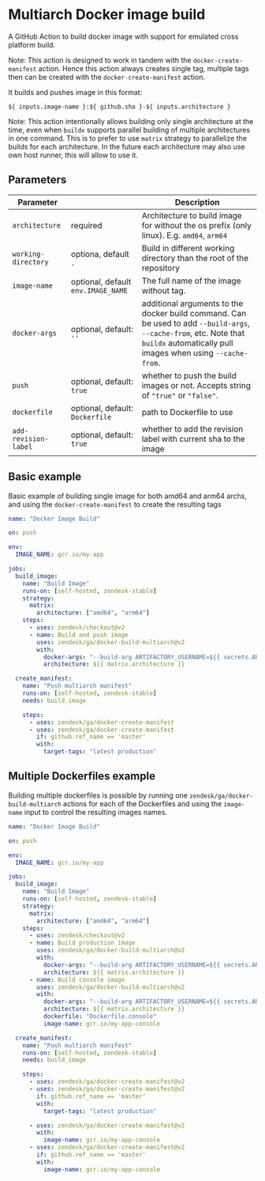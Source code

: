 # Multiarch Docker image build

A GitHub Action to build docker image with support for emulated cross platform build.

Note: This action is designed to work in tandem with the `docker-create-manifest` action. Hence
this action always creates single tag, multiple tags then can be created with the `docker-create-manifest`
action.

It builds and pushes image in this format:

```
${ inputs.image-name }:${ github.sha }-${ inputs.architecture }
```

Note: This action intentionally allows building only single architecture at the time, even when `buildx`
supports parallel building of multiple architectures in one command. This is to prefer to use
`matrix` strategy to parallelize the builds for each architecture. In the future each architecture
may also use own host runner, this will allow to use it.

## Parameters

| Parameter | | Description |
|--|--|--|
| `architecture` | required | Architecture to build image for without the os prefix (only linux). E.g. `amd64`, `arm64` |
| `working-directory` | optiona, default `.` | Build in different working directory than the root of the repository |
| `image-name` | optional, default `env.IMAGE_NAME` | The full name of the image without tag. |
| `docker-args` | optional, default: `''` | additional arguments to the docker build command. Can be used to add `--build-args`, `--cache-from`, etc. Note that `buildx` automatically pull images when using `--cache-from`. |
| `push` | optional, default: `true` | whether to push the build images or not. Accepts string of `"true"` or `"false"`. |
| `dockerfile` | optional, default: `Dockerfile` | path to Dockerfile to use |
| `add-revision-label` | optional, default: `true` | whether to add the revision label with current sha to the image |

## Basic example

Basic example of building single image for both amd64 and arm64 archs, and using the `docker-create-manifest` to create the resulting tags

```yaml
name: "Docker Image Build"

on: push

env:
  IMAGE_NAME: gcr.io/my-app

jobs:
  build_image:
    name: "Build Image"
    runs-on: [self-hosted, zendesk-stable]
    strategy:
      matrix:
        architecture: ["amd64", "arm64"]
    steps:
      - uses: zendesk/checkout@v2
      - name: Build and push image
        uses: zendesk/ga/docker-build-multiarch@v2
        with:
          docker-args: "--build-arg ARTIFACTORY_USERNAME=${{ secrets.ARTIFACTORY_USERNAME }} --build-arg ARTIFACTORY_API_KEY=${{ secrets.ARTIFACTORY_API_KEY }}"
          architecture: ${{ matrix.architecture }}

  create_manifest:
    name: "Push multiarch manifest"
    runs-on: [self-hosted, zendesk-stable]
    needs: build_image

    steps:
      - uses: zendesk/ga/docker-create-manifest
      - uses: zendesk/ga/docker-create-manifest
        if: github.ref_name == 'master'
        with:
          target-tags: "latest production"
```

## Multiple Dockerfiles example

Building multiple dockerfiles is possible by running one `zendesk/ga/docker-build-multiarch` actions
for each of the Dockerfiles and using the `image-name` input to control the resulting images names.

```yaml
name: "Docker Image Build"

on: push

env:
  IMAGE_NAME: gcr.io/my-app

jobs:
  build_image:
    name: "Build Image"
    runs-on: [self-hosted, zendesk-stable]
    strategy:
      matrix:
        architecture: ["amd64", "arm64"]
    steps:
      - uses: zendesk/checkout@v2
      - name: Build production image
        uses: zendesk/ga/docker-build-multiarch@v2
        with:
          docker-args: "--build-arg ARTIFACTORY_USERNAME=${{ secrets.ARTIFACTORY_USERNAME }} --build-arg ARTIFACTORY_API_KEY=${{ secrets.ARTIFACTORY_API_KEY }}"
          architecture: ${{ matrix.architecture }}
      - name: Build console image
        uses: zendesk/ga/docker-build-multiarch@v2
        with:
          docker-args: "--build-arg ARTIFACTORY_USERNAME=${{ secrets.ARTIFACTORY_USERNAME }} --build-arg ARTIFACTORY_API_KEY=${{ secrets.ARTIFACTORY_API_KEY }}"
          architecture: ${{ matrix.architecture }}
          dockerfile: "Dockerfile.console"
          image-name: gcr.io/my-app-console

  create_manifest:
    name: "Push multiarch manifest"
    runs-on: [self-hosted, zendesk-stable]
    needs: build_image

    steps:
      - uses: zendesk/ga/docker-create-manifest@v2
      - uses: zendesk/ga/docker-create-manifest@v2
        if: github.ref_name == 'master'
        with:
          target-tags: "latest production"

      - uses: zendesk/ga/docker-create-manifest@v2
        with:
          image-name: gcr.io/my-app-console
      - uses: zendesk/ga/docker-create-manifest@v2
        if: github.ref_name == 'master'
        with:
          image-name: gcr.io/my-app-console

```
